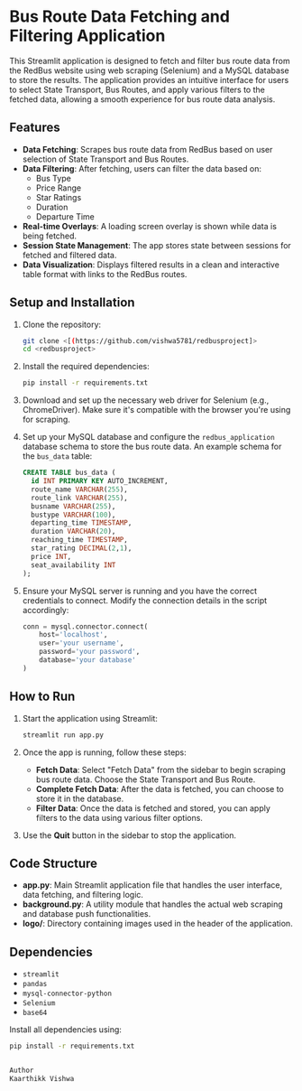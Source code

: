 # Bus Route Data Fetching and Filtering Application

This Streamlit application is designed to fetch and filter bus route data from the RedBus website using web scraping (Selenium) and a MySQL database to store the results. The application provides an intuitive interface for users to select State Transport, Bus Routes, and apply various filters to the fetched data, allowing a smooth experience for bus route data analysis.

## Features

- **Data Fetching**: Scrapes bus route data from RedBus based on user selection of State Transport and Bus Routes.
- **Data Filtering**: After fetching, users can filter the data based on:
  - Bus Type
  - Price Range
  - Star Ratings
  - Duration
  - Departure Time
- **Real-time Overlays**: A loading screen overlay is shown while data is being fetched.
- **Session State Management**: The app stores state between sessions for fetched and filtered data.
- **Data Visualization**: Displays filtered results in a clean and interactive table format with links to the RedBus routes.

## Setup and Installation

1. Clone the repository:
    ```bash
    git clone <[(https://github.com/vishwa5781/redbusproject]>
    cd <redbusproject>
    ```

2. Install the required dependencies:
    ```bash
    pip install -r requirements.txt
    ```

3. Download and set up the necessary web driver for Selenium (e.g., ChromeDriver). Make sure it's compatible with the browser you're using for scraping.

4. Set up your MySQL database and configure the `redbus_application` database schema to store the bus route data. An example schema for the `bus_data` table:

    ```sql
    CREATE TABLE bus_data (
      id INT PRIMARY KEY AUTO_INCREMENT,
      route_name VARCHAR(255),
      route_link VARCHAR(255),
      busname VARCHAR(255),
      bustype VARCHAR(100),
      departing_time TIMESTAMP,
      duration VARCHAR(20),
      reaching_time TIMESTAMP,
      star_rating DECIMAL(2,1),
      price INT,
      seat_availability INT
    );
    ```

5. Ensure your MySQL server is running and you have the correct credentials to connect. Modify the connection details in the script accordingly:

    ```python
    conn = mysql.connector.connect(
        host='localhost',
        user='your username',
        password='your password',
        database='your database'
    )
    ```

## How to Run

1. Start the application using Streamlit:
    ```bash
    streamlit run app.py
    ```

2. Once the app is running, follow these steps:
   - **Fetch Data**: Select "Fetch Data" from the sidebar to begin scraping bus route data. Choose the State Transport and Bus Route.
   - **Complete Fetch Data**: After the data is fetched, you can choose to store it in the database.
   - **Filter Data**: Once the data is fetched and stored, you can apply filters to the data using various filter options.
   
3. Use the **Quit** button in the sidebar to stop the application.

## Code Structure

- **app.py**: Main Streamlit application file that handles the user interface, data fetching, and filtering logic.
- **background.py**: A utility module that handles the actual web scraping and database push functionalities.
- **logo/**: Directory containing images used in the header of the application.

## Dependencies

- `streamlit`
- `pandas`
- `mysql-connector-python`
- `Selenium`
- `base64`

Install all dependencies using:

```bash
pip install -r requirements.txt


Author
Kaarthikk Vishwa
